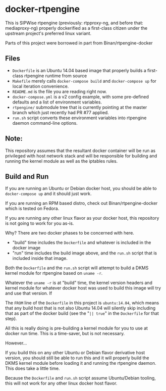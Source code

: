 # docker-rtpengine

This is SIPWise rtpengine (previously: rtpproxy-ng, and before that: mediaproxy-ng) properly dockerified as a first-class citizen under the upstream project's preferred linux variant.

Parts of this project were borrowed in part from Binan/rtpengine-docker

## Files

- `Dockerfile` is an Ubuntu 14.04 based image that properly builds a first-class rtpengine runtime from source
- `Makefile` merely calls `docker-compose build` and `docker-compose up` for local iteration convenience.
- `README.md` is the file you are reading right now.
- `docker-compose.yml` is a v2 config example, with some pre-defined defaults and a list of environment variables.
- `rtpengine/` submodule tree that is currently pointing at the master branch which just recently had PR #77 applied.
- `run.sh` script converts these environment variables into rtpengine daemon command-line options.

## Note:

This repository assumes that the resultant docker container will be run as privileged with host network stack and will be responsible for building and running the kernel module as well as the iptables rules.

## Build and Run

If you are running an Ubuntu or Debian docker host, you should be able to `docker-compose up` and it should just work.

If you are running an RPM based distro, check out Binan/rtpengine-docker which is tested on Fedora.

If you are running any other linux flavor as your docker host, this repository is not going to work for you as-is.

Why? There are two docker phases to be concerned with here.

- "build" time includes the `Dockerfile` and whatever is included in the docker image
- "run" time includes the build image above, and the `run.sh` script that is included inside that image.

Both the `Dockerfile` and the `run.sh` script will attempt to build a DKMS kernel module for rtpengine based on `uname -r`.

Whatever the `uname -r` is at "build" time, the kernel version headers and kernel module for whatever docker host was used to build this image will try and use that version. If 

The `FROM` line of the `Dockerfile` in this project is `ubuntu:14.04`, which means that any build host that is not also Ubuntu 14.04 will silently skip including that as part of the docker build (see the "`|| true`" in the `Dockerfile` for that step).

All this is really doing is pre-building a kernel module for you to use at docker run time. This is a time-saver, but is not necessary.

However...

If you build this on any other Ubuntu or Debian flavor derivative host version, you should still be able to run this and it will properly build the DKMS kernel module before loading it and running the rtpengine daemon. This does take a little time.

Because the `Dockerfile` and `run.sh` script assume Ubuntu/Debian tooling, this will not work for any other linux docker host flavor.

